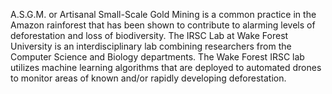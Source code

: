 A.S.G.M. or Artisanal Small-Scale Gold Mining is a common practice in the Amazon rainforest that has been shown to contribute to alarming levels of deforestation and loss of biodiversity. The IRSC Lab at Wake Forest University is an interdisciplinary lab combining researchers from the Computer Science and Biology departments. The Wake Forest IRSC lab utilizes machine learning algorithms that are deployed to automated drones to monitor areas of known and/or rapidly developing deforestation.
